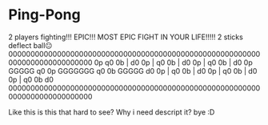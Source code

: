 # Ping-Pong
2 players fighting!!! EPIC!!! MOST EPIC FIGHT IN YOUR LIFE!!!!! 2 sticks deflect ball😐
0000000000000000000000000000000000000000000000000000000000000000000000000000
0p                                                                        q0
0b      |                                                                 d0
0p      |                                                                 q0
0b      |                                                                 d0 
0p      |                                                                 q0
0b      |                                                                 d0
0p                               GGGGG                                    q0
0p                              GGGGGGG                                   q0
0b                               GGGGG                                    d0 
0p                                                                   |    q0
0b                                                                   |    d0
0p                                                                   |    q0
0b                                                                   |    d0
0p                                                                   |    q0
0b                                                                        d0
0000000000000000000000000000000000000000000000000000000000000000000000000000




Like this
is this that hard to see? Why i need descript it?
bye :D
